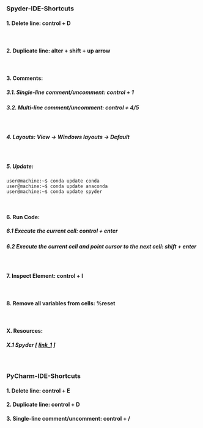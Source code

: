 ### Spyder-IDE-Shortcuts
#### 1. Delete line: control + D
&nbsp;
#### 2. Duplicate line: alter + shift + up arrow
&nbsp;
#### 3. Comments:
##### 3.1. Single-line comment/uncomment: control + 1
##### 3.2. Multi-line comment/uncomment: control + 4/5
&nbsp;
##### 4. Layouts: View -> Windows layouts -> Default
&nbsp;
##### 5. Update:
```console
user@machine:~$ conda update conda
user@machine:~$ conda update anaconda
user@machine:~$ conda update spyder
```
&nbsp;
#### 6. Run Code:
##### 6.1 Execute the current cell: control + enter
##### 6.2 Execute the current cell and point cursor to the next cell: shift + enter
&nbsp;
#### 7. Inspect Element: control + I
&nbsp;
#### 8. Remove all variables from cells: %reset
&nbsp;
#### X. Resources:
##### X.1 Spyder [ [link_1](https://www.southampton.ac.uk/~fangohr/blog/spyder-the-scientific-python-development-environment.html) ]


&nbsp;

### PyCharm-IDE-Shortcuts
#### 1. Delete line: control + E
#### 2. Duplicate line: control + D
#### 3. Single-line comment/uncomment: control + /
